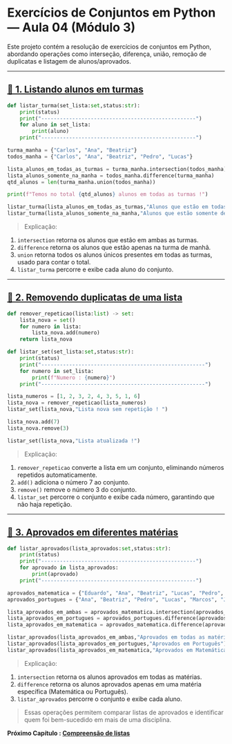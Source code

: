 # Exercícios de Conjuntos em Python — Aula 04 (Módulo 3)

Este projeto contém a resolução de exercícios de conjuntos em Python, abordando operações como interseção, diferença, união, remoção de duplicatas e listagem de alunos/aprovados.

---

## [🔹 1. Listando alunos em turmas](EX_01.py)

```py
def listar_turma(set_lista:set,status:str):
    print(status)
    print("--------------------------------------------------")
    for aluno in set_lista:
        print(aluno)
    print("--------------------------------------------------")

turma_manha = {"Carlos", "Ana", "Beatriz"}
todos_manha = {"Carlos", "Ana", "Beatriz", "Pedro", "Lucas"}

lista_alunos_em_todas_as_turmas = turma_manha.intersection(todos_manha)
lista_alunos_somente_na_manha = todos_manha.difference(turma_manha)
qtd_alunos = len(turma_manha.union(todos_manha))

print(f"Temos no total {qtd_alunos} alunos em todas as turmas !")

listar_turma(lista_alunos_em_todas_as_turmas,"Alunos que estão em todas as turmas")
listar_turma(lista_alunos_somente_na_manha,"Alunos que estão somente de manhã")
```

> Explicação:

1. ``intersection`` retorna os alunos que estão em ambas as turmas.
2. ``difference`` retorna os alunos que estão apenas na turma de manhã.
3. ``union`` retorna todos os alunos únicos presentes em todas as turmas, usado para contar o total.
4. ``listar_turma`` percorre e exibe cada aluno do conjunto.

---

## [🔹 2. Removendo duplicatas de uma lista](EX_02.py)

```python
def remover_repeticao(lista:list) -> set:
    lista_nova = set()
    for numero in lista:
        lista_nova.add(numero)
    return lista_nova

def listar_set(set_lista:set,status:str):    
    print(status)
    print("-----------------------------------------------------")
    for numero in set_lista: 
        print(f"Numero : {numero}")
    print("-----------------------------------------------------")

lista_numeros = [1, 2, 3, 2, 4, 3, 5, 1, 6] 
lista_nova = remover_repeticao(lista_numeros)
listar_set(lista_nova,"Lista nova sem repetição ! ")

lista_nova.add(7)
lista_nova.remove(3)

listar_set(lista_nova,"Lista atualizada !")
```

> Explicação:

1. ``remover_repeticao`` converte a lista em um conjunto, eliminando números repetidos automaticamente.
2. ``add()`` adiciona o número 7 ao conjunto.
3. ``remove()`` remove o número 3 do conjunto.
4. ``listar_set`` percorre o conjunto e exibe cada número, garantindo que não haja repetição.

---

## [🔹 3. Aprovados em diferentes matérias](EX_03.py)

```py
def listar_aprovados(lista_aprovados:set,status:str):
    print(status)
    print("--------------------------------------------------")
    for aprovado in lista_aprovados:
        print(aprovado)
    print("--------------------------------------------------")

aprovados_matematica = {"Eduardo", "Ana", "Beatriz", "Lucas", "Pedro", "Mariana", "Juliana"}
aprovados_portugues = {"Ana", "Beatriz", "Pedro", "Lucas", "Marcos", "Juliana", "Fernanda"}

lista_aprovados_em_ambas = aprovados_matematica.intersection(aprovados_portugues)
lista_aprovados_em_portugues = aprovados_portugues.difference(aprovados_matematica)
lista_aprovados_em_matematica = aprovados_matematica.difference(aprovados_portugues)

listar_aprovados(lista_aprovados_em_ambas,"Aprovados em todas as matérias")
listar_aprovados(lista_aprovados_em_portugues,"Aprovados em Português")
listar_aprovados(lista_aprovados_em_matematica,"Aprovados em Matemática")
```

> Explicação:

1. ``intersection`` retorna os alunos aprovados em todas as matérias.
2. ``difference`` retorna os alunos aprovados apenas em uma matéria específica (Matemática ou Português).
3. ``listar_aprovados`` percorre o conjunto e exibe cada aluno.

> Essas operações permitem comparar listas de aprovados e identificar quem foi bem-sucedido em mais de uma disciplina.

**Próximo Capítulo : [Compreensão de listas](../../aula_05/aula_05_compreensao_listas.md)**
